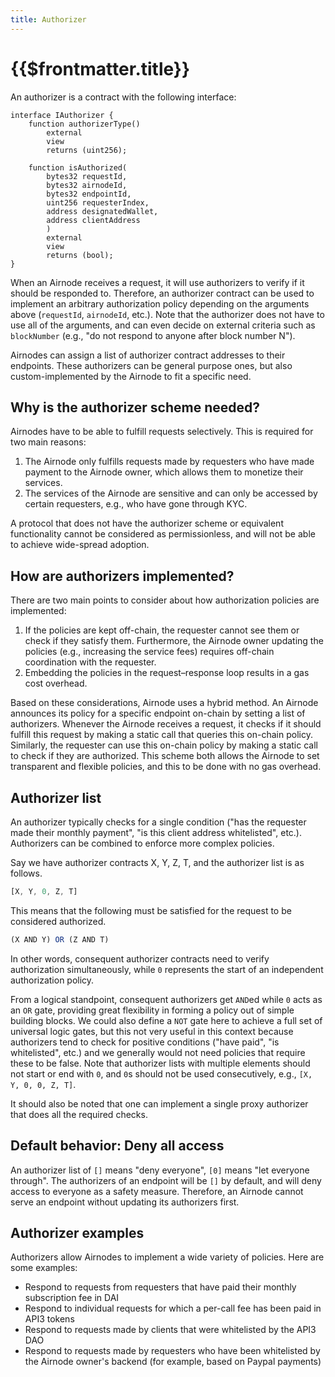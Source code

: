 ```yaml
---
title: Authorizer
---
```


# {{$frontmatter.title}}

<TocHeader />
<TOC class="table-of-contents" :include-level="[2,3]" />

An authorizer is a contract with the following interface:

```solidity
interface IAuthorizer {
    function authorizerType()
        external
        view
        returns (uint256);

    function isAuthorized(
        bytes32 requestId,
        bytes32 airnodeId,
        bytes32 endpointId,
        uint256 requesterIndex,
        address designatedWallet,
        address clientAddress
        )
        external
        view
        returns (bool);
}
```

When an Airnode receives a request, it will use authorizers to verify if it should be responded to. Therefore, an authorizer contract can be used to implement an arbitrary authorization policy depending on the arguments above (`requestId`, `airnodeId`, etc.). Note that the authorizer does not have to use all of the arguments, and can even decide on external criteria such as `blockNumber` (e.g., "do not respond to anyone after block number N").

Airnodes can assign a list of authorizer contract addresses to their endpoints. These authorizers can be general purpose ones, but also custom-implemented by the Airnode to fit a specific need.

## Why is the authorizer scheme needed?

Airnodes have to be able to fulfill requests selectively. This is required for two main reasons:

1. The Airnode only fulfills requests made by requesters who have made payment to the Airnode owner, which allows them to monetize their services.
1. The services of the Airnode are sensitive and can only be accessed by certain requesters, e.g., who have gone through KYC.

A protocol that does not have the authorizer scheme or equivalent functionality cannot be considered as permissionless, and will not be able to achieve wide-spread adoption.

## How are authorizers implemented?

There are two main points to consider about how authorization policies are implemented:

1. If the policies are kept off-chain, the requester cannot see them or check if they satisfy them. Furthermore, the Airnode owner updating the policies (e.g., increasing the service fees) requires off-chain coordination with the requester.
2. Embedding the policies in the request–response loop results in a gas cost overhead.

Based on these considerations, Airnode uses a hybrid method. An Airnode announces its policy for a specific endpoint on-chain by setting a list of authorizers. Whenever the Airnode receives a request, it checks if it should fulfill this request by making a static call that queries this on-chain policy. Similarly, the requester can use this on-chain policy by making a static call to check if they are authorized. This scheme both allows the Airnode to set transparent and flexible policies, and this to be done with no gas overhead.

## Authorizer list

An authorizer typically checks for a single condition ("has the requester made their monthly payment", "is this client address whitelisted", etc.). Authorizers can be combined to enforce more complex policies.

Say we have authorizer contracts X, Y, Z, T, and the authorizer list is as follows.

```js
[X, Y, 0, Z, T]
```

This means that the following must be satisfied for the request to be considered authorized.

```js
(X AND Y) OR (Z AND T)
```

In other words, consequent authorizer contracts need to verify authorization simultaneously, while `0` represents the start of an independent authorization policy.

From a logical standpoint, consequent authorizers get `AND`ed while `0` acts as an `OR` gate, providing great flexibility in forming a policy out of simple building blocks. We could also define a `NOT` gate here to achieve a full set of universal logic gates, but this not very useful in this context because authorizers tend to check for positive conditions ("have paid", "is whitelisted", etc.) and we generally would not need policies that require these to be false. Note that authorizer lists with multiple elements should not start or end with `0`, and `0`s should not be used consecutively, e.g., `[X, Y, 0, 0, Z, T]`.

It should also be noted that one can implement a single proxy authorizer that does all the required checks.

## Default behavior: Deny all access

An authorizer list of `[]` means "deny everyone", `[0]` means "let everyone through". The authorizers of an endpoint will be `[]` by default, and will deny access to everyone as a safety measure. Therefore, an Airnode cannot serve an endpoint without updating its authorizers first.

## Authorizer examples

Authorizers allow Airnodes to implement a wide variety of policies.
Here are some examples:

- Respond to requests from requesters that have paid their monthly subscription fee in DAI
- Respond to individual requests for which a per-call fee has been paid in API3 tokens
- Respond to requests made by clients that were whitelisted by the API3 DAO
- Respond to requests made by requesters who have been whitelisted by the Airnode owner's backend (for example, based on Paypal payments)
